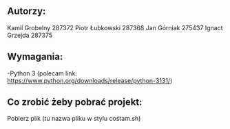 ## Autorzy:

Kamil Grobelny 287372 
Piotr Łubkowski 287368
Jan Górniak 275437
Ignact Grzejda 287375

## Wymagania:
-Python 3 (polecam link: https://www.python.org/downloads/release/python-3131/)

## Co zrobić żeby pobrać projekt:
Pobierz plik (tu nazwa pliku w stylu cośtam.sh)


